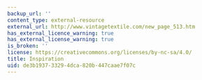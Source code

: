 ```yaml
---
backup_url: ''
content_type: external-resource
external_url: http://www.vintagetextile.com/new_page_513.htm
has_external_licence_warning: true
has_external_license_warning: true
is_broken: ''
license: https://creativecommons.org/licenses/by-nc-sa/4.0/
title: Inspiration
uid: de3b1937-3329-4dca-820b-447caae7f07c
---
```

